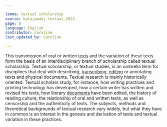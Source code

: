 ```yaml
---

lemma: textual scholarship
source: katajamaki_textual_2013
page: 8
language: English
contributor: Caroline
last_updated_by: Caroline

---
```


This transmission of oral or written [texts](text.html) and the variation of these texts form the basis of an interdisciplinary branch of scholarship called textual scholarship. Textual scholarship, or textual studies, is an umbrella term for disciplines that deal with describing, [transcribing](transcription.html), [editing](editingScholarly.html) or annotating texts and physical documents. Textual research is mainly historically oriented. Textual scholars study, for instance, how writing practices and printing technology has developed, how a certain writer has written and revised his texts, how literary [documents](document.html) have been edited, the history of reading culture, the relationship of oral and written texts, as well as censorship and the authenticity of texts. The subjects, methods and theoretical backgrounds of textual research vary widely, but what they have in common is an interest in the genesis and derivation of texts and textual variation in these practices.

